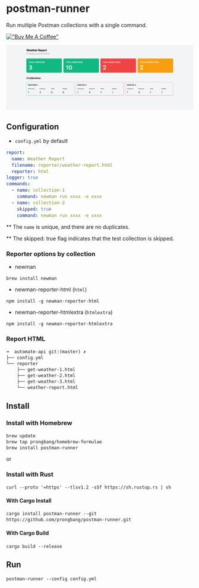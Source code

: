 # postman-runner

Run multiple Postman collections with a single command.

[!["Buy Me A Coffee"](https://www.buymeacoffee.com/assets/img/custom_images/orange_img.png)](https://www.buymeacoffee.com/prongbang)

![preview.png](screenshots/preview.png)

## Configuration

- `config.yml` by default

```yaml
report:
  name: Weather Report
  filename: reporter/weather-report.html
  reporter: html
logger: true
commands:
  - name: collection-1
    command: newman run xxxx -e xxxx
  - name: collection-2
    skipped: true
    command: newman run xxxx -e xxxx
```

** The `name` is unique, and there are no duplicates.

** The skipped: true flag indicates that the test collection is skipped.

### Reporter options by collection

- newman

```shell
brew install newman
```

- newman-reporter-html (`html`)

```shell
npm install -g newman-reporter-html
```

- newman-reporter-htmlextra (`htmlextra`)

```shell
npm install -g newman-reporter-htmlextra
```

### Report HTML

```shell
➜  automate-api git:(master) ✗ 
├── config.yml
└── reporter
    ├── get-weather-1.html
    ├── get-weather-2.html
    ├── get-weather-3.html
    └── weather-report.html
```

## Install

### Install with Homebrew

```shell
brew update
brew tap prongbang/homebrew-formulae
brew install postman-runner
```

or

### Install with Rust

```shell
curl --proto '=https' --tlsv1.2 -sSf https://sh.rustup.rs | sh
```

#### With Cargo Install

```shell
cargo install postman-runner --git https://github.com/prongbang/postman-runner.git
```

#### With Cargo Build

```shell
cargo build --release
```

## Run

```shell
postman-runner --config config.yml
```
